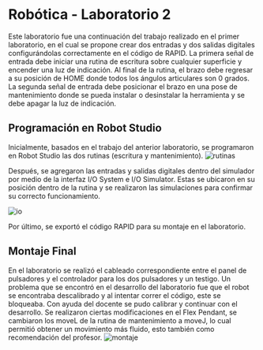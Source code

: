 # Robótica - Laboratorio 2

Este laboratorio fue una continuación del trabajo realizado en el primer laboratorio, en el cual se propone crear dos entradas y dos salidas digitales configurándolas correctamente en el código de RAPID. La primera señal de entrada debe iniciar una rutina de escritura sobre cualquier superficie y encender una luz de indicación. Al final de la rutina, el brazo debe regresar a su posición de HOME donde todos los ángulos articulares son 0 grados. La segunda señal de entrada debe posicionar el brazo en una pose de mantenimiento donde se pueda instalar o desinstalar la herramienta y se debe apagar la luz de indicación.

## Programación en Robot Studio
Inicialmente, basados en el trabajo del anterior laboratorio, se programaron en Robot Studio las dos rutinas (escritura y mantenimiento).
![rutinas](https://i.imgur.com/hr1vR9z.png)

Después, se agregaron las entradas y salidas digitales dentro del simulador por medio de la interfaz I/O System e I/O Simulator. Estas se ubicaron en su posición dentro de la rutina y se realizaron las simulaciones para confirmar su correcto funcionamiento.

![io](https://i.imgur.com/xn4D29W.png)

Por último, se exportó el código RAPID para su montaje en el laboratorio.

## Montaje Final
En el laboratorio se realizó el cableado correspondiente entre el panel de pulsadores y el controlador para los dos pulsadores y un testigo. Un problema que se encontró en el desarrollo del laboratorio fue que el robot se encontraba descalibrado y al intentar correr el código, este se bloqueaba. Con ayuda del docente se pudo calibrar y continuar con el desarrollo. Se realizaron ciertas modificaciones en el Flex Pendant, se cambiaron los moveL de la rutina de mantenimiento a moveJ, lo cual permitió obtener un movimiento más fluido, esto también como recomendación del profesor.
![montaje](https://i.imgur.com/T7mYGY2.png)
